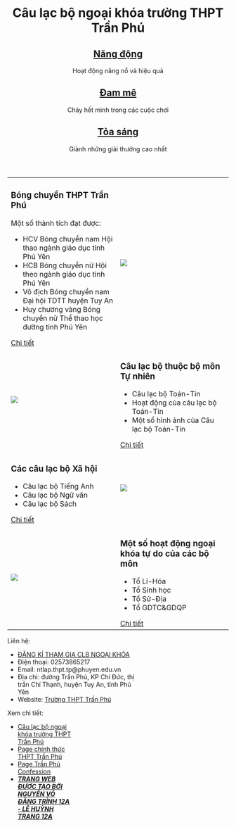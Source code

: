 <html><head>
<meta charset="utf-8">
<link rel="icon" href="logo.jpg" typy="x-icon">
<title>Câu lạc bộ ngoại khóa trường THPT Trần Phú</title>
<link href="styles.css" rel="stylesheet" type="text/css">
<style>.--savior-overlay-transform-reset {
  transform: none !important;
}
.--savior-overlay-z-index-top {
  z-index: 2147483643 !important;
}
.--savior-overlay-position-relative {
  position: relative;
}
.--savior-overlay-position-static {
  position: static !important;
}
.--savior-overlay-overflow-hidden {
  overflow: hidden !important;
}
.--savior-overlay-overflow-x-visible {
  overflow-x: visible !important;
}
.--savior-overlay-overflow-y-visible {
  overflow-y: visible !important;
}
.--savior-overlay-z-index-reset {
  z-index: auto !important;
}
.--savior-overlay-display-none {
  display: none !important;
}
.--savior-overlay-clearfix {
  clear: both;
}
.--savior-overlay-reset-filter {
  filter: none !important;
  backdrop-filter: none !important;
}
.--savior-tooltip-host {
  z-index: 9999;
  position: absolute;
  top: 0;
}
/*Override css styles for Twitch.tv*/
main.--savior-overlay-z-index-reset {
  z-index: auto !important;
}
.modal__backdrop.--savior-overlay-z-index-reset {
  position: static !important;
}
main.--savior-overlay-z-index-top {
  z-index: auto !important;
}
main.--savior-overlay-z-index-top .channel-root__player-container + div,
main.--savior-overlay-z-index-top .video-player-hosting-ui__container + div {
  opacity: 0.1;
}
/*Dirty hack for facebook big video page e.g: https://www.facebook.com/abc/videos/...*/
.--savior-backdrop {
  position: fixed !important;
  z-index: 2147483642 !important;
  top: 0;
  left: 0;
  height: 100vh;
  width: 100vw !important;
  background-color: rgba(0,0,0,0.9);
}
.--savior-overlay-twitter-video-player {
  position: fixed;
  width: 80%;
  height: 80%;
  top: 10%;
  left: 10%;
}
.--savior-overlay-z-index-reset [class*="DivSideNavContainer"],
.--savior-overlay-z-index-reset [class*="DivHeaderContainer"],
.--savior-overlay-z-index-reset [class*="DivBottomContainer"],
.--savior-overlay-z-index-reset [class*="DivCategoryListWrapper"],
.--savior-overlay-z-index-reset [data-testid="sidebarColumn"],
.--savior-overlay-z-index-reset header[role="banner"],
.--savior-overlay-z-index-reset [data-testid="cellInnerDiv"]:not(.--savior-overlay-z-index-reset),
.--savior-overlay-z-index-reset [aria-label="Home timeline"]>div:first-child,
.--savior-overlay-z-index-reset [aria-label="Home timeline"]>div:nth-child(3) {
  z-index: -1 !important;
}
.--savior-overlay-z-index-reset [data-testid="cellInnerDiv"] .--savior-backdrop+div {
  z-index: 2147483643 !important;
}
.--savior-overlay-z-index-reset [data-testid="primaryColumn"]>[aria-label="Home timeline"] {
  z-index: 0 !important;
}
.--savior-overlay-z-index-reset#mtLayer,
.--savior-overlay-z-index-reset.media-layer {
  z-index: 3000 !important;
}
.--savior-overlay-position-relative [class*="SecBar_secBar_"],
.--savior-overlay-position-relative .woo-box-flex [class*="Frame_top_"] {
  z-index: 0 !important;
}
.--savior-overlay-position-relative .vue-recycle-scroller__item-view:not(.--savior-overlay-z-index-reset),
.--savior-overlay-position-relative .woo-panel-main[class*="BackTop_main_"],
.--savior-overlay-position-relative [class*="Main_side_"] {
  z-index: -1 !important;
}
/* Fix conflict css with zingmp3 */
.zm-video-modal.--savior-overlay-z-index-reset {
  position: absolute;
}
/* Dirty hack for xvideos99 */
#page #main.--savior-overlay-z-index-reset {
  z-index: auto !important;
}
/* Overlay for ok.ru */
#vp_w.--savior-overlay-z-index-reset.media-layer.media-layer__video {
  overflow-y: hidden;
  z-index: 2147483643 !important;
}
/* Fix missing controller for tv.naver.com */
.--savior-overlay-z-index-top.rmc_controller,
.--savior-overlay-z-index-top.rmc_setting_intro,
.--savior-overlay-z-index-top.rmc_highlight,
.--savior-overlay-z-index-top.rmc_control_settings {
  z-index: 2147483644 !important;
}
/* Dirty hack for douyi.com */
.swiper-wrapper.--savior-overlay-z-index-reset .swiper-slide:not(.swiper-slide-active),
.swiper-wrapper.--savior-overlay-transform-reset .swiper-slide:not(.swiper-slide-active) {
  display: none;
}
.videoWrap + div > div {
  pointer-events: unset;
}
/* Dirty hack for fpt.ai */
.mfp-wrap.--savior-overlay-z-index-top {
  position: relative;
}
.mfp-wrap.--savior-overlay-z-index-top .mfp-close {
  display: none;
}
.mfp-wrap.--savior-overlay-z-index-top .mfp-content {
  position: fixed;
  top: 50%;
  left: 50%;
  transform: translate(-50%, -50%);
}
section.--savior-overlay-z-index-reset>main[role="main"].--savior-overlay-z-index-reset + nav {
  z-index: -1 !important;
}
section.--savior-overlay-z-index-reset>main[role="main"].--savior-overlay-z-index-reset section.--savior-overlay-z-index-reset div.--savior-overlay-z-index-reset ~ div {
  position: relative;
}
.watching-movie #video-player.--savior-overlay-z-index-top {
  z-index: 2147483644 !important;
}
div[class^="tiktok"].--savior-overlay-z-index-reset {
  z-index: 2147483644 !important;
}
.--savior-lightoff-fix section:not(:has([class*="--savior-overlay-"])),
.--savior-lightoff-fix section.section_video ~ section {
  z-index: -1;
  position: relative;
}
.--savior-lightoff-fix header,
.--savior-lightoff-fix footer,
.--savior-lightoff-fix .top-header,
.--savior-lightoff-fix .swiper-container,
.--savior-lightoff-fix #to_top,
.--savior-lightoff-fix #button-adblock {
  z-index: -1 !important;
}
@-moz-keyframes fadeIn {
  from {
    opacity: 0;
  }
  to {
    opacity: 1;
  }
}
@-webkit-keyframes fadeIn {
  from {
    opacity: 0;
  }
  to {
    opacity: 1;
  }
}
@-o-keyframes fadeIn {
  from {
    opacity: 0;
  }
  to {
    opacity: 1;
  }
}
@keyframes fadeIn {
  from {
    opacity: 0;
  }
  to {
    opacity: 1;
  }
}
</style></head>
<body>
<header>
	<div class="banner">
		<h1>Câu lạc bộ ngoại khóa trường THPT Trần Phú</h1>
	</div>
	<div class="slogan">
		<div class="row">
			<div class="block_3"><h2><u>Năng động</u></h2><p>Hoạt động năng nổ và hiệu quả</p></div>
			<div class="block_3"><h2><u>Đam mê</u></h2><p>Cháy hết mình trong các cuộc chơi</p></div>
			<div class="block_3"><h2><u>Tỏa sáng</u></h2><p>Giành những giải thưởng cao nhất</p></div>
		</div>
	</div>
</header>
<table>
	<tbody><tr>
		<td class="cell_text">
			<h3>Bóng chuyền THPT Trần Phú</h3>
			<p>Một số thành tích đạt được:</p>
			<ul>
				<li>HCV Bóng chuyền nam Hội thao ngành giáo dục tỉnh Phú Yên</li>
				<li>HCB Bóng chuyền nữ Hội theo ngành giáo dục tỉnh Phú Yên</li>
				<li>Vô địch Bóng chuyền nam Đại hội TDTT huyện Tuy An</li>
				<li>Huy chương vàng Bóng chuyền nữ Thể thao học đường tỉnh Phú Yên</li>
			</ul>
			<a href="/bongchuyen">Chi tiết</a>
		</td>
		<td class="cell_img"><img src="https://tranphu.phuyen.edu.vn/upload/103337/fck/54000714/2024_10_08_02_00_472.png" class="img"></td>
	</tr>
	<tr>
		<td class="cell_img"><img src="https://tranphu.phuyen.edu.vn/upload/103337/fck/54000714/2024_03_04_13_30_338.jpg" class="img"></td>
		<td class="cell_text">
			<h3>Câu lạc bộ thuộc bộ môn Tự nhiên</h3>
			<ul>
				<li>Câu lạc bộ Toán-Tin</li>
				<li>Hoạt động của câu lạc bộ Toán-Tin</li>
				<li>Một số hình ảnh của Câu lạc bộ Toán-Tin</li>
			</ul>
			<a href="/clbtunhien">Chi tiết</a>
		</td>
	</tr>
	<tr>
		<td class="cell_text">
			<h3>Các câu lạc bộ Xã hội</h3>
			<ul>
				<li>Câu lạc bộ Tiếng Anh</li>
				<li>Câu lạc bộ Ngữ văn</li>
				<li>Câu lạc bộ Sách</li>
			</ul>
			<a href="/clbxahoi">Chi tiết</a>
		</td>
		<td class="cell_img"><img src="https://tranphu.phuyen.edu.vn/upload/103337/fck/54000714/2024_04_08_14_27_0520.jpg" class="img"></td>
	</tr>
	<tr>
		<td class="cell_img"><img src="https://tranphu.phuyen.edu.vn/upload/103337/fck/54000714/2024_03_27_08_53_222.jpg" class="img"></td>
		<td class="cell_text">
			<h3>Một số hoạt động ngoại khóa tự do của các bộ môn</h3>
			<ul>
				<li>Tổ Lí-Hóa</li>
				<li>Tổ Sinh học</li>
				<li>Tổ Sử-Địa</li>
				<li>Tổ GDTC&amp;GDQP</li>
			</ul>
			<a href="/tudo">Chi tiết</a>
		</td>
	</tr>
</tbody></table>
<footer>
	<div class="row">
		<div style="width:60%">
			<p>Liên hệ:</p>
			<ul>
				<li><a class="link" href="/dangki">ĐĂNG KÍ THAM GIA CLB NGOẠI KHÓA</a></li>
				<li>Điện thoại: 02573865217</li>
				<li>Email: ntlap.thpt.tp@phuyen.edu.vn</li>
				<li>Địa chỉ: đường Trần Phú, KP Chí Đức, thị trấn Chí Thạnh, huyện Tuy An, tỉnh Phú Yên</li>
				<li>Website: <a href="https://tranphu.phuyen.edu.vn" class="link">Trường THPT Trần Phú</a></li>
			</ul>
		</div>
		<div style="width:10%"></div>
		<div style="width:30%">
			<p>Xem chi tiết:</p>
			<ul>
				<li><a class="link" href="/">Câu lạc bộ ngoại khóa trường THPT Trần Phú</a></li>
				<li><a href="https://www.facebook.com/profile.php?id=100064537096469" class="link">Page chính thức THPT Trần Phú</a></li>
				<li><a href="https://www.facebook.com/cfs.tranphu.phuyen" class="link">Page Trần Phú Confession</a></li>
				<li><b><i><u>TRANG WEB ĐƯỢC TẠO BỞI NGUYỄN VÕ ĐĂNG TRÌNH 12A - LÊ HUỲNH TRANG 12A</u></i></b></li>
			</ul>
		</div>
	</div>
</footer>


</body><en2vi-host class="corom-element" version="3" style="all: initial; position: absolute; top: 0; left: 0; right: 0; height: 0; margin: 0; text-align: left; z-index: 10000000000; pointer-events: none; border: none; display: block"></en2vi-host><savior-host style="all: unset; position: absolute; top: 0; z-index: 99999999999999; display: block !important; overflow: unset"></savior-host></html>
